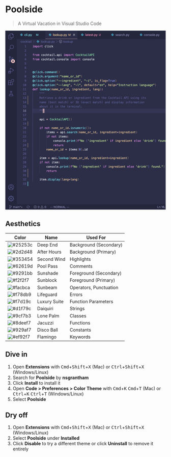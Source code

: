 # Poolside

> A Virtual Vacation in Visual Studio Code


![Screenshot of Poolside in VS Code](https://raw.githubusercontent.com/nsgrantham/poolside-vscode/main/images/poolside-screenshot.png)

## Aesthetics

| Color                                            | Name         | Used For               |
| ------------------------------------------------ | ------------ | ---------------------- |
| ![#25253c](https://fakeimg.pl/35/25253c/?text=+) | Deep End     | Background (Secondary) |
| ![#2d2d48](https://fakeimg.pl/35/2d2d48/?text=+) | After Hours  | Background (Primary)   |
| ![#353454](https://fakeimg.pl/35/353454/?text=+) | Second Wind  | Highlights             |
| ![#62619d](https://fakeimg.pl/35/62619d/?text=+) | Pool Pass    | Comments               |
| ![#9291bb](https://fakeimg.pl/35/9291bb/?text=+) | Sunshade     | Foreground (Secondary) |
| ![#f2f2f7](https://fakeimg.pl/35/f2f2f7/?text=+) | Sunblock     | Foreground (Primary)   |
| ![#facbca](https://fakeimg.pl/35/facbca/?text=+) | Sunbeam      | Operators, Punctuation |
| ![#f78db9](https://fakeimg.pl/35/f78db9/?text=+) | Lifeguard    | Errors                 |
| ![#f7d19c](https://fakeimg.pl/35/f7d19c/?text=+) | Luxury Suite | Function Parameters    |
| ![#d1f79c](https://fakeimg.pl/35/d1f79c/?text=+) | Daiquiri     | Strings                |
| ![#9cf7b3](https://fakeimg.pl/35/9cf7b3/?text=+) | Lone Palm    | Classes                |
| ![#8deef7](https://fakeimg.pl/35/8deef7/?text=+) | Jacuzzi      | Functions              |
| ![#929af7](https://fakeimg.pl/35/929af7/?text=+) | Disco Ball   | Constants              |
| ![#ef92f7](https://fakeimg.pl/35/ef92f7/?text=+) | Flamingo     | Keywords               |

## Dive in

1. Open **Extensions** with <kbd>Cmd</kbd>+<kbd>Shift</kbd>+<kbd>X</kbd> (Mac) or <kbd>Ctrl</kbd>+<kbd>Shift</kbd>+<kbd>X</kbd> (Windows/Linux)
2. Search for **Poolside** by **nsgrantham**
3. Click **Install** to install it
4. Open **Code > Preferences > Color Theme** with <kbd>Cmd</kbd>+<kbd>K</kbd> <kbd>Cmd</kbd>+<kbd>T</kbd> (Mac) or <kbd>Ctrl</kbd>+<kbd>K</kbd> <kbd>Ctrl</kbd>+<kbd>T</kbd> (Windows/Linux)
5. Select **Poolside**

## Dry off

1. Open **Extensions**  with <kbd>Cmd</kbd>+<kbd>Shift</kbd>+<kbd>X</kbd> (Mac) or <kbd>Ctrl</kbd>+<kbd>Shift</kbd>+<kbd>X</kbd> (Windows/Linux)
2. Select **Poolside** under **Installed**
3. Click **Disable** to try a different theme or click **Uninstall** to remove it entirely

